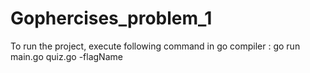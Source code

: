 # Gophercises_problem_1
To run the project, execute following command in go compiler :
  go run main.go quiz.go -flagName
